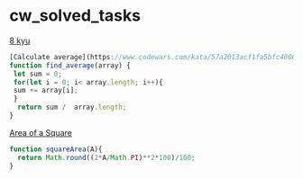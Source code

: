# cw_solved_tasks
[8 kyu](8kyu.md)
```javascript
[Calculate average](https://www.codewars.com/kata/57a2013acf1fa5bfc4000921)
function find_average(array) {
 let sum = 0;
 for(let i = 0; i< array.length; i++){
 sum += array[i];
 }
  return sum /  array.length;
}
```
[Area of a Square](https://www.codewars.com/kata/5748838ce2fab90b86001b1a)
```javascript
function squareArea(A){
  return Math.round((2*A/Math.PI)**2*100)/100;
}
```